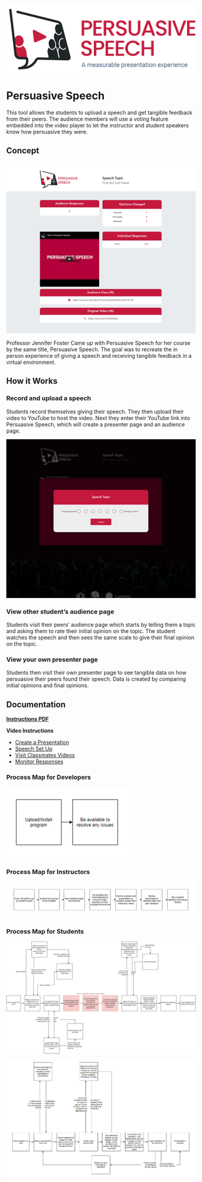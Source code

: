 ![Speech Image](/Assets/ImagesForTools/PersuasiveSpeech-Header.png)

# Persuasive Speech 
This tool allows the students to upload a speech and get tangible feedback from their peers. The audience members will use a voting feature embedded into the video player to let the instructor and student speakers know how persuasive they were.

## **Concept**

![Speech Image](/Assets/ImagesForTools/PersuasiveSpeech-Screenshot-1.png)

Professor Jennifer Foster Came up with Persuasive Speech for her course by the same title, Persuasive Speech. The goal was to recreate the in person experience of giving a speech and receiving tangible feedback in a virtual environment.

## **How it Works**

### **Record and upload a speech**
Students record themselves giving their speech. They then upload their video to YouTube to host the video. Next they enter their YouTube link into Persuasive Speech, which will create a presenter page and an audience page.

![Speech Image](/Assets/ImagesForTools/PersuasiveSpeech-Screenshot-2.png)

### **View other student’s audience page**
Students visit their peers’ audience page which starts by telling them a topic and asking them to rate their initial opinion on the topic. The student watches the speech and then sees the same scale to give their final opinion on the topic.

### **View your own presenter page**
Students then visit their own presenter page to see tangible data on how persuasive their peers found their speech. Data is created by comparing initial opinions and final opinions.

## Documentation

**[Instructions PDF](https://cece.uco.edu/idea/Persuasivespeech/instructions/Persuasive%20Speech%20Instructions.pdf)**

**Video Instructions**
* [Create a Presentation](https://www.youtube.com/watch?v=xnMKVlQoLEQ&feature=youtu.be)
* [Speech Set Up](https://www.youtube.com/watch?v=vZBq4oX5ccw&feature=youtu.be)
* [Visit Classmates Videos](https://www.youtube.com/watch?v=DSrfVEPtjEs&feature=youtu.be)
* [Monitor Responses](https://www.youtube.com/watch?v=xMyM17cLEA4&feature=youtu.be)

### Process Map for Developers

![Process map for Developers](/Assets/ImagesForTools/PersuasiveSpeech-ExperienceMap-Developer.jpg)

## 

### Process Map for Instructors

![Process map for Instructors](/Assets/ImagesForTools/PersuasiveSpeech-ExperienceMap-Instructor.jpg)

### 

### Process Map for Students

![Process Map for Students](/Assets/ImagesForTools/PersuasiveSpeech-ExperienceMap-Student-Presenting.jpg)

![Process Map for Students part 2](/Assets/ImagesForTools/PersuasiveSpeech-ExperienceMap-Student-ViewingVideos.jpg)
